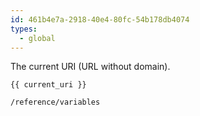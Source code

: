 ```yaml
---
id: 461b4e7a-2918-40e4-80fc-54b178db4074
types:
  - global
---
```

The current URI (URL without domain).

```
{{ current_uri }}
```

``` .language-output
/reference/variables
```
